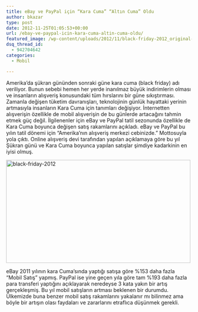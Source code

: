 ```yaml
---
title: eBay ve PayPal için “Kara Cuma” “Altın Cuma” Oldu
author: bkazar
type: post
date: 2012-11-25T01:05:53+00:00
url: /ebay-ve-paypal-icin-kara-cuma-altin-cuma-oldu/
featured_image: /wp-content/uploads/2012/11/black-friday-2012_original-100x100.jpg
dsq_thread_id:
  - 942704642
categories:
  - Mobil

---
```

Amerika’da şükran gününden sonraki güne kara cuma (black friday) adı veriliyor. Bunun sebebi hemen her yerde inanılmaz büyük indirimlerin olması ve insanların alışveriş konusundaki tüm hırslarını bir güne sıkıştırması. Zamanla değişen tüketim davranışları, teknolojinin günlük hayattaki yerinin artmasıyla insanların Kara Cuma için tanımları değişiyor. İnternetten alışverişin özellikle de mobil alışverişin de bu günlerde artacağını tahmin etmek güç değil. İlgilenenler için eBay ve PayPal tatil sezonunda özellikle de Kara Cuma boyunca değişen satış rakamlarını açıkladı. eBay ve PayPal bu yılın tatil dönemi için “Amerika’nın alışveriş merkezi cebinizde.” Mottosuyla yola çıktı. Online alışveriş devi tarafından yapılan açıklamaya göre bu yıl Şükran günü ve Kara Cuma boyunca yapılan satışlar şimdiye kadarkinin en iyisi olmuş.

<img class="aligncenter size-full wp-image-9265" title="black-friday-2012" src="https://www.murekkep.org/wp-content/uploads/2012/11/black-friday-2012_original.jpg" alt="black-friday-2012" width="500" height="280" srcset="https://www.murekkep.org/wp-content/uploads/2012/11/black-friday-2012_original.jpg 500w, https://www.murekkep.org/wp-content/uploads/2012/11/black-friday-2012_original-400x224.jpg 400w, https://www.murekkep.org/wp-content/uploads/2012/11/black-friday-2012_original-50x28.jpg 50w, https://www.murekkep.org/wp-content/uploads/2012/11/black-friday-2012_original-223x125.jpg 223w" sizes="(max-width: 500px) 100vw, 500px" /> 

eBay 2011 yılının kara Cuma’sında yaptığı satışa göre %153 daha fazla “Mobil Satış” yapmış. PayPal ise yine geçen yıla göre tam %193 daha fazla para transferi yaptığını açıklayarak neredeyse 3 kata yakın bir artış gerçekleşmiş. Bu yıl mobil satışların artması beklenen bir durumdu. Ülkemizde buna benzer mobil satış rakamlarını yakalanır mı bilinmez ama böyle bir artışın olası faydaları ve zararlarını etraflıca düşünmek gerekli.